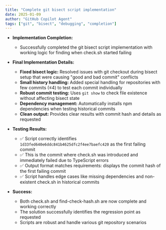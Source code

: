 ```yaml
---
title: "Complete git bisect script implementation"
date: 2025-01-09
author: "GitHub Copilot Agent"
tags: ["git", "bisect", "debugging", "completion"]
---
```


- **Implementation Completion:**
  
  - Successfully completed the git bisect script implementation with working logic for finding when check.sh started failing

- **Final Implementation Details:**

  - **Fixed bisect logic:** Resolved issues with git checkout during bisect setup that were causing "good and bad commit" conflicts
  - **Small history handling:** Added special handling for repositories with few commits (≤4) to test each commit individually
  - **Robust commit testing:** Uses `git show` to check file existence without affecting bisect state
  - **Dependency management:** Automatically installs npm dependencies when testing historical commits
  - **Clean output:** Provides clear results with commit hash and details as requested

- **Testing Results:**

  - ✅ Script correctly identifies `1d33fed640e6ddc841b4625dfc2f4ee7baefc420` as the first failing commit
  - ✅ This is the commit where check.sh was introduced and immediately failed due to TypeScript errors
  - ✅ Output format matches requirements: displays the commit hash of the first failing commit
  - ✅ Script handles edge cases like missing dependencies and non-existent check.sh in historical commits

- **Success:**

  - Both check.sh and find-check-hash.sh are now complete and working correctly
  - The solution successfully identifies the regression point as requested
  - Scripts are robust and handle various git repository scenarios
